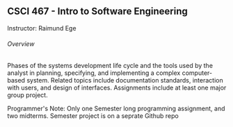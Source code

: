 ## CSCI 467 - Intro to Software Engineering
Instructor: Raimund Ege
###### Overview
Phases of the systems development life cycle and the tools used by the analyst in planning, specifying, and implementing a complex computer-based system. Related topics include documentation standards, interaction with users, and design of interfaces. Assignments include at least one major group project.

Programmer's Note: Only one Semester long programming assignment, and two midterms. Semester project is on a seprate Github repo

